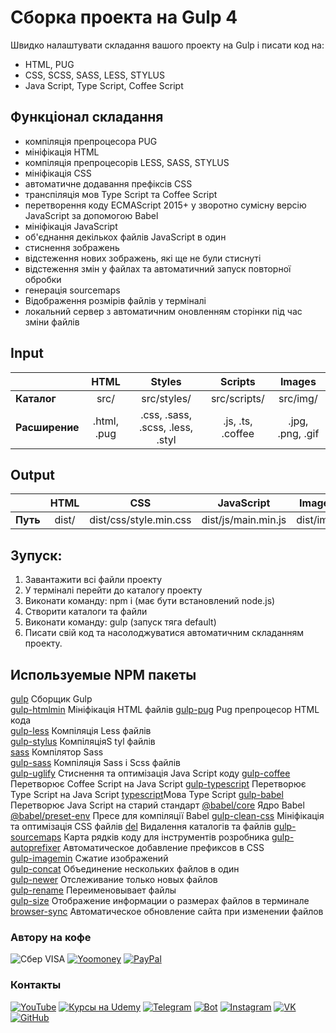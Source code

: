 # Сборка проекта на Gulp 4
Швидко налаштувати складання вашого проекту на Gulp і писати код на:
- HTML, PUG
- CSS, SCSS, SASS, LESS, STYLUS
- Java Script, Type Script, Coffee Script

## Функціонал складання
- компіляція препроцесора PUG
- мініфікація HTML
- компіляція препроцесорів LESS, SASS, STYLUS
- мініфікація CSS
- автоматичне додавання префіксів CSS
- транспіляція мов Type Script та Coffee Script
- перетворення коду ECMAScript 2015+ у зворотно сумісну версію JavaScript за допомогою Babel
- мініфікація JavaScript
- об'єднання декількох файлів JavaScript в один
- стиснення зображень
- відстеження нових зображень, які ще не були стиснуті
- відстеження змін у файлах та автоматичний запуск повторної обробки
- генерація sourcemaps
- Відображення розмірів файлів у терміналі
- локальний сервер з автоматичним оновленням сторінки під час зміни файлів

## Input
|| HTML | Styles | Scripts | Images |
|:---|:------:|:-----:|:----:|:-----:|
| **Каталог** | src/ | src/styles/ | src/scripts/ | src/img/ |
| **Расширение** | .html, .pug | .css, .sass, .scss, .less, .styl | .js, .ts, .coffee | .jpg, .png, .gif |

## Output
|| HTML | CSS | JavaScript | Images |
|:---|:------:|:-----:|:----:|:-----:|
| **Путь** | dist/ | dist/css/style.min.css | dist/js/main.min.js | dist/img/ |

## Зупуск:
1. Завантажити всі файли проекту
2. У терміналі перейти до каталогу проекту
3. Виконати команду: npm i (має бути встановлений node.js)
4. Створити каталоги та файли
5. Виконати команду: gulp (запуск тяга default)
6. Писати свій код та насолоджуватися автоматичним складанням проекту.

## Используемые NPM пакеты
[gulp](https://www.npmjs.com/package/gulp) Сборщик Gulp  
[gulp-htmlmin](https://www.npmjs.com/package/gulp-htmlmin) Мініфікація HTML файлів
[gulp-pug](https://www.npmjs.com/package/gulp-pug) Pug препроцесор HTML кода  
[gulp-less](https://www.npmjs.com/package/gulp-less) Компіляція Less файлів   
[gulp-stylus](https://www.npmjs.com/package/gulp-stylus)  КомпіляціяS tyl файлів  
[sass](https://www.npmjs.com/package/sass)  Компілятор Sass  
[gulp-sass](https://www.npmjs.com/package/gulp-sass)  Компіляція Sass і Scss файлів  
[gulp-uglify](https://www.npmjs.com/package/gulp-uglify) Стиснення та оптимізація Java Script коду
[gulp-coffee](https://www.npmjs.com/package/gulp-coffee) Перетворює Coffee Script на Java Script
[gulp-typescript](https://www.npmjs.com/package/gulp-typescript) Перетворює Type Script на Java Script
[typescript](https://www.npmjs.com/package/typescript)Мова Type Script 
[gulp-babel](https://www.npmjs.com/package/gulp-babel) Перетворює Java Script на старий стандарт 
[@babel/core](https://www.npmjs.com/package/@babel/core) Ядро Babel  
[@babel/preset-env](https://www.npmjs.com/package/@babel/preset-env) Пресе для компіляції Babel
[gulp-clean-css](https://www.npmjs.com/package/gulp-clean-css) Мініфікація та оптимізація CSS файлів
[del](https://www.npmjs.com/package/del) Видалення каталогів та файлів
[gulp-sourcemaps](https://www.npmjs.com/package/gulp-sourcemaps) Карта рядків коду для інструментів розробника
[gulp-autoprefixer](https://www.npmjs.com/package/gulp-autoprefixer) Автоматическое добавление префиксов в CSS   
[gulp-imagemin](https://www.npmjs.com/package/gulp-imagemin) Сжатие изображений   
[gulp-concat](https://www.npmjs.com/package/gulp-concat) Объединение нескольких файлов в один  
[gulp-newer](https://www.npmjs.com/package/gulp-newer) Отслеживание только новых файлов  
[gulp-rename](https://www.npmjs.com/package/gulp-rename) Переименовывает файлы    
[gulp-size](https://www.npmjs.com/package/gulp-size) Отображение информации о размерах файлов в терминале  
[browser-sync](https://browsersync.io/docs/gulp) Автоматическое обновление сайта при изменении файлов  

### Автору на кофе
![Сбер VISA](https://img.shields.io/badge/Card-4274320032331582-333?style=for-the-badge&logo=visa&labelColor=08a652)
[![Yoomoney](https://img.shields.io/badge/-Yoomoney-7f2bfd?style=for-the-badge)](https://yasobe.ru/na/itdoctor)
[![PayPal](https://img.shields.io/badge/-PayPal-0070ba?style=for-the-badge&logo=PayPal&logoColor=FF0000)](https://paypal.me/itdoctorstudio)

### Контакты
[![YouTube](https://img.shields.io/badge/-YouTube-333?style=for-the-badge&logo=YouTube&logoColor=FF0000)](https://www.youtube.com/c/ITDoctor)
[![Курсы на Udemy](https://img.shields.io/badge/-Udemy-333?style=for-the-badge&logo=Udemy&logoColor=fff)](https://www.udemy.com/user/useinov-ismail-asanovich/)
[![Telegram](https://img.shields.io/badge/-Telegram-333?style=for-the-badge&logo=telegram&logoColor=27A0D9)](https://t.me/itdoctorstudio)
[![Bot](https://img.shields.io/badge/-Bot-333?style=for-the-badge)](https://t.me/itdoctorNavigatorBot?start)
[![Instagram](https://img.shields.io/badge/-Instagram-333?style=for-the-badge&logo=instagram&logoColor=B4068E)](https://instagram.com/ismail_asanovich)
[![VK](https://img.shields.io/badge/-VK-333?style=for-the-badge&logo=Vk&logoColor=27A0D9)](https://vk.com/itdoctorstudio)
[![GitHub](https://img.shields.io/badge/-GitHub-333?style=for-the-badge&logo=GitHub&logoColor=fff)](https://github.com/morphIsmail)
